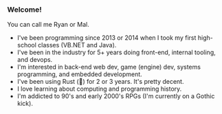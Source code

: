 ### Welcome!
You can call me Ryan or Mal.

- I've been programming since 2013 or 2014 when I took my first high-school classes (VB.NET and Java).
- I've been in the industry for 5+ years doing front-end, internal tooling, and devops. 
- I'm interested in back-end web dev, game (engine) dev, systems programming, and embedded development.
- I've been using Rust (🦀) for 2 or 3 years. It's pretty decent.
- I love learning about computing and programming history.
- I'm addicted to 90's and early 2000's RPGs (I'm currently on a Gothic kick).
